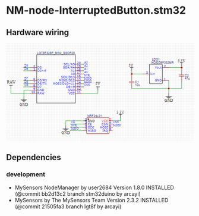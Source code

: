 # NM-node-InterruptedButton.stm32

## Hardware wiring

![wiring](schematics/mysensors.LGT8F328P-SSOP20+RF24.png?raw=true "wiring")

## Dependencies
### development
- MySensors NodeManager by user2684 Version 1.8.0 INSTALLED (@commit bb2d13c2 branch stm32duino by arcayi)
- MySensors by The MySensors Team Version 2.3.2 INSTALLED (@commit 21505fa3 branch lgt8f by arcayi)
